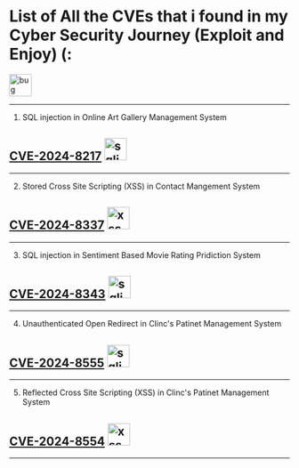 # List of All the CVEs that i found in my Cyber Security Journey (Exploit and Enjoy) (:
<img src="https://www.svgrepo.com/show/529420/bug.svg" alt="bug" width="40" height="40">

--- 

1. SQL injection in Online Art Gallery Management System
## [CVE-2024-8217](https://github.com/gurudattch/CVEs/blob/main/Sourcecodester-Online-Art-Gallary-Management-System-onlinadvisory-sqli.md) <img src="https://www.svgrepo.com/show/489859/syringe.svg" alt="sqli" width="40" height="40">


---

2. Stored Cross Site Scripting (XSS) in Contact Mangement System
## [CVE-2024-8337](https://github.com/gurudattch/CVEs/blob/main/SourceCodester-Contact-managemet-system-Stored-XSS.md)   <img src="https://www.svgrepo.com/show/250468/script.svg" alt="xss" width="40" height="40">

---

3. SQL injection in Sentiment Based Movie Rating Pridiction System
## [CVE-2024-8343](https://github.com/gurudattch/CVEs/blob/main/Sourcecodester-SQLi-Sentiment-Based-Moive-Rating.md) <img src="https://www.svgrepo.com/show/489859/syringe.svg" alt="sqli" width="40" height="40">

---

4. Unauthenticated Open Redirect in Clinc's Patinet Management System
## [CVE-2024-8555](https://github.com/gurudattch/CVEs/blob/main/Sourcecodester-Clinic's-Patient-Management-System-Open-Redirect.md) <img src="https://www.svgrepo.com/show/452341/redirect-to-url.svg" alt="sqli" width="40" height="40">

---

5. Reflected Cross Site Scripting (XSS) in Clinc's Patinet Management System
## [CVE-2024-8554](https://github.com/gurudattch/CVEs/blob/main/Sourcecodester-Clinic's-Patient-Management-System-Reflected-XSS.md)  <img src="https://www.svgrepo.com/show/250468/script.svg" alt="xss" width="40" height="40">

---

